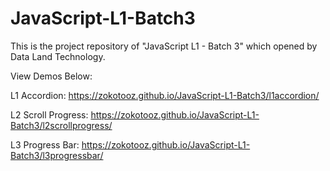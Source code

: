 # JavaScript-L1-Batch3
This is the project repository of "JavaScript L1 - Batch 3" which opened by Data Land Technology.

View Demos Below:

L1 Accordion: https://zokotooz.github.io/JavaScript-L1-Batch3/l1accordion/

L2 Scroll Progress: https://zokotooz.github.io/JavaScript-L1-Batch3/l2scrollprogress/

L3 Progress Bar: https://zokotooz.github.io/JavaScript-L1-Batch3/l3progressbar/
